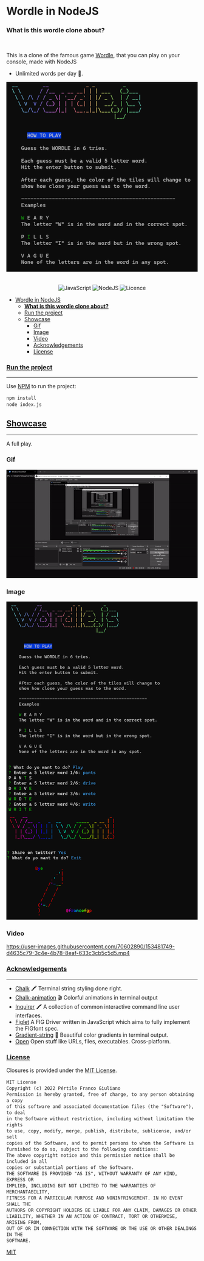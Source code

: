 # Wordle in NodeJS
### **What is this wordle clone about?**

<br>

This is a clone of the famous game [Wordle](https://www.powerlanguage.co.uk/wordle/), that you can play on your console, made with NodeJS
<br>

-   Unlimited words per day 🤘.


<div align="center">

![Imgur](/assetsReadme/logo.png)
&nbsp;&nbsp;&nbsp;&nbsp;&nbsp;&nbsp;&nbsp;&nbsp;&nbsp;&nbsp;&nbsp;&nbsp;&nbsp;&nbsp;&nbsp;&nbsp;&nbsp;&nbsp;&nbsp;

![JavaScript](https://img.shields.io/badge/javascript-%23323330.svg?style=for-the-badge&logo=javascript&logoColor=%23F7DF1E)
![NodeJS](https://img.shields.io/badge/node.js-6DA55F?style=for-the-badge&logo=node.js&logoColor=white)
![Licence](https://img.shields.io/github/license/Ileriayo/markdown-badges?style=for-the-badge)

</div>

- [Wordle in NodeJS](#wordle-in-nodejs)
    - [**What is this wordle clone about?**](#what-is-this-wordle-clone-about)
    - [Run the project](#run-the-project)
  - [Showcase](#showcase)
    - [Gif](#gif)
    - [Image](#image)
    - [Video](#video)
    - [Acknowledgements](#acknowledgements)
    - [License](#license)
  
### [Run the project](#Run-the-project)

---

Use [NPM](https://docs.npmjs.com/) to run the project:

```bash
npm install
node index.js
```


## [Showcase](#showcase)

---
A full play.
<br>
### Gif
![Gid of the play](assetsReadme/fullGameGif.gif)

### Image

![image of the play](assetsReadme/fullGame.png)
### Video
https://user-images.githubusercontent.com/70602890/153481749-d4635c79-3c4e-4b78-8eaf-633c3cb5c5d5.mp4




### [Acknowledgements](#Acknowledgements)

---

-   [Chalk](https://github.com/chalk/chalk) 🖍 Terminal string styling done right.
-   [Chalk-animation](https://github.com/chalk/chalk) 🎬 Colorful animations in terminal output
-   [Inquirer](https://github.com/SBoudrias/Inquirer.js) 🖍 A collection of common interactive command line user interfaces.
-   [Figlet](https://github.com/patorjk/figlet.js) A FIG Driver written in JavaScript which aims to fully implement the FIGfont spec.
-   [Gradient-string](https://github.com/bokub/gradient-string) 🌈 Beautiful color gradients in terminal output.
-   [Open](https://github.com/sindresorhus/open) Open stuff like URLs, files, executables. Cross-platform.


### [License](#license)

Closures is provided under the [MIT License](https://github.com/vhesener/Closures/blob/master/LICENSE).

```text
MIT License
Copyright (c) 2022 Pértile Franco Giuliano
Permission is hereby granted, free of charge, to any person obtaining a copy
of this software and associated documentation files (the "Software"), to deal
in the Software without restriction, including without limitation the rights
to use, copy, modify, merge, publish, distribute, sublicense, and/or sell
copies of the Software, and to permit persons to whom the Software is
furnished to do so, subject to the following conditions:
The above copyright notice and this permission notice shall be included in all
copies or substantial portions of the Software.
THE SOFTWARE IS PROVIDED "AS IS", WITHOUT WARRANTY OF ANY KIND, EXPRESS OR
IMPLIED, INCLUDING BUT NOT LIMITED TO THE WARRANTIES OF MERCHANTABILITY,
FITNESS FOR A PARTICULAR PURPOSE AND NONINFRINGEMENT. IN NO EVENT SHALL THE
AUTHORS OR COPYRIGHT HOLDERS BE LIABLE FOR ANY CLAIM, DAMAGES OR OTHER
LIABILITY, WHETHER IN AN ACTION OF CONTRACT, TORT OR OTHERWISE, ARISING FROM,
OUT OF OR IN CONNECTION WITH THE SOFTWARE OR THE USE OR OTHER DEALINGS IN THE
SOFTWARE.
```

[MIT](https://choosealicense.com/licenses/mit/)